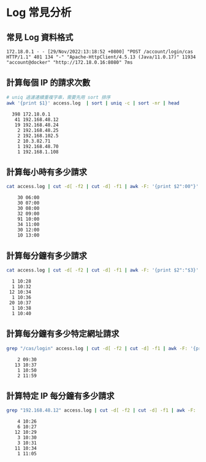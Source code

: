 # Log 常見分析

## 常見 Log 資料格式

```log
172.18.0.1 - - [29/Nov/2022:13:18:52 +0800] "POST /account/login/cas HTTP/1.1" 401 134 "-" "Apache-HttpClient/4.5.13 (Java/11.0.17)" 11934 "account@docker" "http://172.18.0.16:8080" 7ms
```

## 計算每個 IP 的請求次數

```sh
# uniq 過濾連續重複字串，需要先用 sort 排序
awk '{print $1}' access.log  | sort | uniq -c | sort -nr | head
```

```stdout
  398 172.18.0.1
   41 192.168.48.12
   19 192.168.48.24
    2 192.168.48.25
    2 192.168.102.5
    2 10.3.82.71
    1 192.168.48.70
    1 192.168.1.108
```

## 計算每小時有多少請求

```sh
cat access.log | cut -d[ -f2 | cut -d] -f1 | awk -F: '{print $2":00"}' | sort -n | uniq -c
```

```stdout
    30 06:00
    30 07:00
    30 08:00
    32 09:00
    91 10:00
    34 11:00
    30 12:00
    10 13:00
```

## 計算每分鐘有多少請求

```sh
cat access.log | cut -d[ -f2 | cut -d] -f1 | awk -F: '{print $2":"$3}' | sort -nk1 -nk2 | uniq -c
```

```stdout
  1 10:28
  1 10:32
 12 10:34
  1 10:36
 20 10:37
  1 10:38
  1 10:40
```

## 計算每分鐘有多少特定網址請求

```sh
grep "/cas/login" access.log | cut -d[ -f2 | cut -d] -f1 | awk -F: '{print $2":"$3}' | sort -nk1 -nk2 | uniq -c
```

```stdout
    2 09:30
   13 10:37
    1 10:50
    2 11:59
```

## 計算特定 IP 每分鐘有多少請求

```sh
grep "192.168.48.12" access.log | cut -d[ -f2 | cut -d] -f1 | awk -F: '{print $2":"$3}' | sort -nk1 -nk2 | uniq -c
```

```stdout
    4 10:26
    6 10:27
   12 10:29
    3 10:30
    3 10:31
   11 10:34
    1 11:05
```
